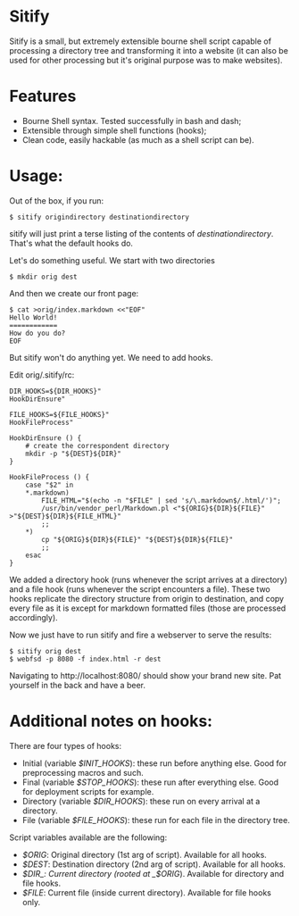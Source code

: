 # Sitify

Sitify is a small, but extremely extensible bourne shell
script capable of processing a directory tree and transforming
it into a website (it can also be used for other processing
but it's original purpose was to make websites).

# Features

- Bourne Shell syntax. Tested successfully in bash and dash;
- Extensible through simple shell functions (hooks);
- Clean code, easily hackable (as much as a shell script can be).

# Usage:

Out of the box, if you run:

	$ sitify origindirectory destinationdirectory

sitify will just print a terse listing of the contents of
_destinationdirectory_. That's what the default hooks do.

Let's do something useful. We start with two directories

	$ mkdir orig dest

And then we create our front page:

	$ cat >orig/index.markdown <<"EOF"
	Hello World!
	============
	How do you do?
	EOF

But sitify won't do anything yet. We need to add hooks.

Edit orig/.sitify/rc:

	DIR_HOOKS=${DIR_HOOKS}"
	HookDirEnsure"

	FILE_HOOKS=${FILE_HOOKS}"
	HookFileProcess"

	HookDirEnsure () {
		# create the correspondent directory
		mkdir -p "${DEST}${DIR}"
	}

	HookFileProcess () {
		case "$2" in
        *.markdown)
        	FILE_HTML="$(echo -n "$FILE" | sed 's/\.markdown$/.html/')";
        	/usr/bin/vendor_perl/Markdown.pl <"${ORIG}${DIR}${FILE}" >"${DEST}${DIR}${FILE_HTML}"
            ;;
        *)
            cp "${ORIG}${DIR}${FILE}" "${DEST}${DIR}${FILE}"
            ;;
    	esac
	}

We added a directory hook (runs whenever the script arrives at a directory) and
a file hook (runs whenever the script encounters a file). These two hooks replicate
the directory structure from origin to destination, and copy every file as it is
except for markdown formatted files (those are processed accordingly).

Now we just have to run sitify and fire a webserver to serve the results:

	$ sitify orig dest
	$ webfsd -p 8080 -f index.html -r dest

Navigating to http://localhost:8080/ should show your brand new site. Pat yourself in the back and have a beer.

# Additional notes on hooks:

There are four types of hooks:

- Initial (variable *$INIT_HOOKS*): these run before anything else. Good
  for preprocessing macros and such.
- Final (variable *$STOP_HOOKS*): these run after everything else. Good
  for deployment scripts for example.
- Directory (variable *$DIR_HOOKS*): these run on every arrival at a directory.
- File (variable *$FILE_HOOKS*): these run for each file in the directory tree.

Script variables available are the following:

- _$ORIG_: Original directory (1st arg of script). Available for all hooks.
- _$DEST_: Destination directory (2nd arg of script). Available for all hooks.
- _$DIR_:  Current directory (rooted at _$ORIG_). Available for directory and file hooks.
- _$FILE_: Current file (inside current directory). Available for file hooks only.
